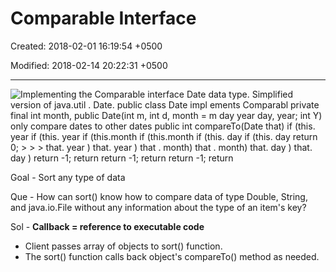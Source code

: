 # Comparable Interface

Created: 2018-02-01 16:19:54 +0500

Modified: 2018-02-14 20:22:31 +0500

---

![Implementing the Comparable interface Date data type. Simplified version of java.util . Date. public class Date impl ements Comparabl private final int month, public Date(int m, int d, month = m day year day, year; int Y) only compare dates to other dates public int compareTo(Date that) if (this. year if (this. year if (this.month if (this.month if (this. day if (this. day return 0; > > > that. year ) that. year ) that . month) that . month) that. day ) that. day ) return -1; return return -1; return return -1; return ](media/Comparable-Interface-image1.png)



Goal - Sort any type of data

Que - How can sort() know how to compare data of type Double, String, and java.io.File without any information about the type of an item's key?

Sol - **Callback = reference to executable code**
-   Client passes array of objects to sort() function.
-   The sort() function calls back object's compareTo() method as needed.



